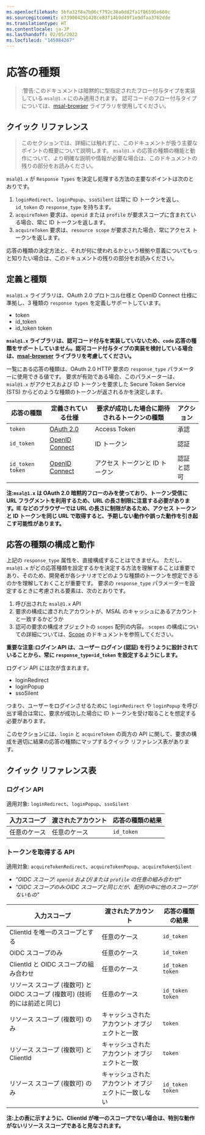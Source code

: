 ```yaml
---
ms.openlocfilehash: 5bfa32f8a7b06cf792c38a0dd2fa1f86595e660c
ms.sourcegitcommit: e739004291428ce83f14b9d49f1e9dfaa3762dde
ms.translationtype: HT
ms.contentlocale: ja-JP
ms.lasthandoff: 02/05/2022
ms.locfileid: "145884267"
---
```

# <a name="response-types"></a>応答の種類

> :警告:このドキュメントは暗黙的に型指定されたフロー付与タイプを実装している `msal@1.x` にのみ適用されます。 認可コードのフロー付与タイプについては、[msal-browser](https://github.com/AzureAD/microsoft-authentication-library-for-js/tree/dev/lib/msal-browser) ライブラリを使用してください。

## <a name="quick-reference"></a>クイック リファレンス

> このセクションでは、詳細には触れずに、このドキュメントが扱う主要なポイントの概要について説明します。 `msal@1.x` の応答の種類の機能と動作について、より明確な説明や情報が必要な場合は、このドキュメントの残りの部分をお読みください。

`msal@1.x` が `Response Types` を決定し処理する方法の主要なポイントは次のとおりです。

1. `loginRedirect`、`loginPopup`、`ssoSilent` は常に ID トークンを返し、`id_token` の `response_type` を持ちます。
2. `acquireToken` 要求は、`openid` または `profile` が要求スコープに含まれている場合、常に ID トークンを返します。
3. `acquireToken` 要求は、`resource scope` が要求された場合、常にアクセス トークンを返します。

応答の種類の決定方法と、それが何に使われるかという根拠や意義についてもっと知りたい場合は、このドキュメントの残りの部分をお読みください。

## <a name="definition-and-types"></a>定義と種類
`msal@1.x` ライブラリは、OAuth 2.0 プロトコル仕様と OpenID Connect 仕様に準拠し、3 種類の `response types` を定義しサポートしています。

* token
* id_token
* id_token token

**`msal@1.x` ライブラリは、認可コード付与を実装していないため、`code` 応答の種類をサポートしていません。認可コード付与タイプの実装を検討している場合は、[msal-browser](https://github.com/AzureAD/microsoft-authentication-library-for-js/tree/dev/lib/msal-browser) ライブラリを考慮してください。**

一覧にある応答の種類は、OAuth 2.0 HTTP 要求の `response_type` パラメーターに使用できる値です。 要求が有効である場合、このパラメーターは、`msal@1.x` がアクセスおよび ID トークンを要求した Secure Token Service (STS) からどのような種類のトークンが返されるかを決定します。

| 応答の種類 | 定義されている仕様 | 要求が成功した場合に期待されるトークンの種類 | アクション |
| ------------- | ----------------------------- | ------------------------------------------- | ------ |
| `token` |[OAuth 2.0](https://tools.ietf.org/html/rfc6749#section-3.1.1) | Access Token | 承認 |
| `id_token`| [OpenID Connect](https://openid.net/specs/openid-connect-core-1_0.html#Authentication) | ID トークン | 認証 |
|`id_token token`| [OpenID Connect](https://openid.net/specs/openid-connect-core-1_0.html#Authentication) | アクセス トークンと ID トークン | 認証と認可 |

**注:`msal@1.x` は OAuth 2.0 暗黙的フローのみを使っており、トークン受信に URL フラグメントを利用するため、URL の長さ制限に注意する必要があります。IE などのブラウザーでは URL の長さに制限があるため、アクセス トークンと ID トークンを同じ URL で取得すると、予期しない動作や誤った動作を引き起こす可能性があります。**

## <a name="response-type-configuration-and-behavior"></a>応答の種類の構成と動作

上記の `response_type` 属性を、直接構成することはできません。 ただし、`msal@1.x` がどの応答種類を設定するかを決定する方法を理解することは重要であり、そのため、開発者が各シナリオでどのような種類のトークンを想定できるのかを理解しておくことが重要です。 要求の `response_type` パラメーターを設定するときに考慮される要素は、次のとおりです。

1. 呼び出された `msal@1.x` API
2. 要求の構成に渡されたアカウントが、MSAL のキャッシュにあるアカウントと一致するかどうか
3. 認可の要求の構成オブジェクトの `scopes` 配列の内容。 `scopes` の構成についての詳細については、[Scope](/docs/scopes.md) のドキュメントを参照してください。

**重要な注意:ログイン API は、ユーザー ログイン (認証) を行うように設計されていることから、常に `response_type=id_token` を設定するようにします。**

ログイン API には次が含まれます。

* loginRedirect
* loginPopup
* ssoSilent

つまり、ユーザーをログインさせるために `loginRedirect` や `loginPopup` を呼び出す場合は常に、要求が成功した場合に ID トークンを受け取ることを想定する必要があります。

このセクションには、`login` と `acquireToken` の両方の API に関して、要求の構成を適切に結果の応答の種類にマップするクイック リファレンス表があります。

## <a name="quick-reference-tables"></a>クイック リファレンス表

### <a name="login-apis"></a>ログイン API

適用対象: `loginRedirect`、`loginPopup`、`ssoSilent`

| 入力スコープ | 渡されたアカウント | 応答の種類の結果 |
| ----------------- | ------------ | -------------------- |
| 任意のケース | 任意のケース | `id_token`|

### <a name="acquire-token-apis"></a>トークンを取得する API

適用対象: `acquireTokenRedirect`、`acquireTokenPopup`、`acquireTokenSilent`

* *"OIDC スコープ: `openid` および/または `profile` の任意の組み合わせ"*
* *"OIDC スコープのみ:OIDC スコープと同じだが、配列の中に他のスコープがないもの"*

| 入力スコープ | 渡されたアカウント | 応答の種類の結果 |
| ----------------- | ------------ | -------------------- |
| ClientId を唯一のスコープとする | 任意のケース | `id_token`|
| OIDC スコープのみ | 任意のケース | `id_token`|
| ClientId と OIDC スコープの組み合わせ | 任意のケース | `id_token token` |
| リソース スコープ (複数可) と OIDC スコープ (複数可) (技術的には前述と同じ) | 任意のケース | `id_token token` |
| リソース スコープ (複数可) のみ | キャッシュされたアカウント オブジェクトと一致 | `token` |
| リソース スコープ (複数可) と ClientId | キャッシュされたアカウント オブジェクトと一致 | `token` |
| リソース スコープ (複数可) のみ | キャッシュされたアカウント オブジェクトに一致しない | `id_token token` |

**注:上の表に示すように、ClientId が唯一のスコープでない場合は、特別な動作がないリソース スコープであると見なされます。**


